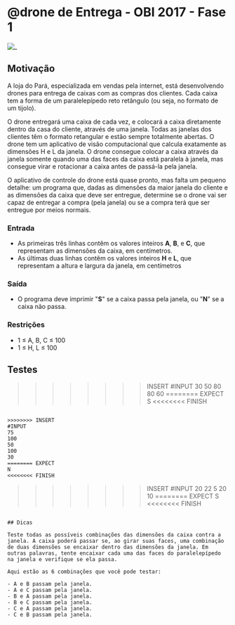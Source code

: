 # @drone de Entrega - OBI 2017 - Fase 1

![_](https://raw.githubusercontent.com/qxcodefup/arcade/master/base/drone/cover.jpg)

## Motivação

A loja do Pará, especializada em vendas pela internet, está desenvolvendo drones para entrega de caixas com as compras dos clientes. Cada caixa tem a forma de um paralelepípedo reto retângulo (ou seja, no formato de um tijolo).

O drone entregará uma caixa de cada vez, e colocará a caixa diretamente dentro da casa do cliente, através de uma janela. Todas as janelas dos clientes têm o formato retangular e estão sempre totalmente abertas. O drone tem um aplicativo de visão computacional que calcula exatamente as dimensões H e L da janela. O drone consegue colocar a caixa através da janela somente quando uma das faces da caixa está paralela à janela, mas consegue virar e rotacionar a caixa antes de passá-la pela janela.

O aplicativo de controle do drone está quase pronto, mas falta um pequeno detalhe: um programa que, dadas as dimensões da maior janela do cliente e as dimensões da caixa que deve ser entregue, determine se o drone vai ser capaz de entregar a compra (pela janela) ou se a compra terá que ser entregue por meios normais.

### Entrada

- As primeiras três linhas contêm os valores inteiros **A**, **B**, e **C**, que representam as dimensões da caixa, em centímetros.
- As últimas duas linhas contêm os valores inteiros **H** e **L**, que representam a altura e largura da janela, em centímetros

### Saída

- O programa deve imprimir "**S**" se a caixa passa pela janela, ou "**N**" se a caixa não passa.

### Restrições

- 1 ≤ A, B, C ≤ 100
- 1 ≤ H, L ≤ 100

## Testes

>>>>>>>> INSERT
#INPUT
30
50
80
80
60
======== EXPECT
S
<<<<<<<< FINISH
```

>>>>>>>> INSERT
#INPUT
75
100
50
100
30
======== EXPECT
N
<<<<<<<< FINISH
```

>>>>>>>> INSERT
#INPUT
20
22
5
20
10
======== EXPECT
S
<<<<<<<< FINISH

```

## Dicas

Teste todas as possíveis combinações das dimensões da caixa contra a janela. A caixa poderá passar se, ao girar suas faces, uma combinação de duas dimensões se encaixar dentro das dimensões da janela. Em outras palavras, tente encaixar cada uma das faces do paralelepípedo na janela e verifique se ela passa.

Aqui estão as 6 combinações que você pode testar:

- A e B passam pela janela.
- A e C passam pela janela.
- B e A passam pela janela.
- B e C passam pela janela.
- C e A passam pela janela.
- C e B passam pela janela.
